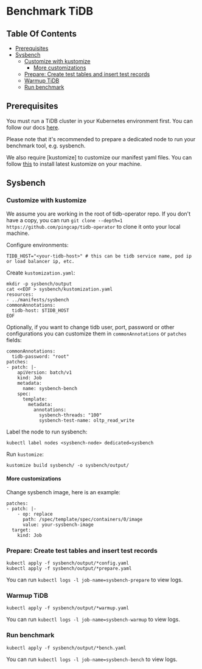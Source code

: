 # Benchmark TiDB

## Table Of Contents

- [Prerequisites](#prerequisites)
- [Sysbench](#sysbench)
  * [Customize with kustomize](#customize-with-kustomize)
    + [More customizations](#more-customizations)
  * [Prepare: Create test tables and insert test records](#prepare-create-test-tables-and-insert-test-records)
  * [Warmup TiDB](#warmup-tidb)
  * [Run benchmark](#run-benchmark)

## Prerequisites

You must run a TiDB cluster in your Kubernetes environment first. You can follow our
docs [here](https://pingcap.com/docs/v3.0/tidb-in-kubernetes/deploy/prerequisites/).

Please note that it's recommended to prepare a dedicated node to run your
benchmark tool, e.g. sysbench.

We also require [kustomize] to customize our manifest yaml files. You can
follow
[this](https://github.com/kubernetes-sigs/kustomize/blob/master/docs/INSTALL.md)
to install latest kustomize on your machine.

## Sysbench

### Customize with kustomize

We assume you are working in the root of tidb-operator repo. If you don't have
a copy, you can run `git clone --depth=1 https://github.com/pingcap/tidb-operator`
to clone it onto your local machine.

Configure environments:

```
TIDB_HOST="<your-tidb-host>" # this can be tidb service name, pod ip or load balancer ip, etc.
```

Create `kustomization.yaml`:

```
mkdir -p sysbench/output
cat <<EOF > sysbench/kustomization.yaml
resources:
- ../manifests/sysbench
commonAnnotations:
  tidb-host: $TIDB_HOST
EOF
```

Optionally, if you want to change tidb user, port, password or other
configurations you can customize them in `commonAnnotations` or `patches`
fields:

```
commonAnnotations:
  tidb-password: "root"
patches:
- patch: |-
    apiVersion: batch/v1
    kind: Job
    metadata:
      name: sysbench-bench
    spec:
      template:
        metadata:
          annotations:
            sysbench-threads: "100"
            sysbench-test-name: oltp_read_write
```

Label the node to run sysbench:

```
kubectl label nodes <sysbench-node> dedicated=sysbench
```

Run `kustomize`:

```
kustomize build sysbench/ -o sysbench/output/
```

#### More customizations

Change sysbench image, here is an example:

```
patches:
- patch: |-
    - op: replace
      path: /spec/template/spec/containers/0/image
      value: your-sysbench-image
  target:
    kind: Job
```

### Prepare: Create test tables and insert test records

```
kubectl apply -f sysbench/output/*config.yaml
kubectl apply -f sysbench/output/*prepare.yaml
```

You can run `kubectl logs -l job-name=sysbench-prepare` to view logs.

### Warmup TiDB

```
kubectl apply -f sysbench/output/*warmup.yaml
```

You can run `kubectl logs -l job-name=sysbench-warmup` to view logs.

### Run benchmark

```
kubectl apply -f sysbench/output/*bench.yaml
```

You can run `kubectl logs -l job-name=sysbench-bench` to view logs.
